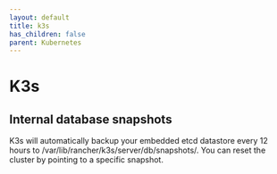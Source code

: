 ```yaml
---
layout: default
title: k3s
has_children: false
parent: Kubernetes
---
```


# K3s


## Internal database snapshots

K3s will automatically backup your embedded etcd datastore every 12 hours to /var/lib/rancher/k3s/server/db/snapshots/. You can reset the cluster by pointing to a specific snapshot.

